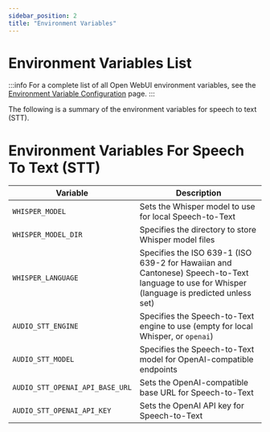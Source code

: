 ```yaml
---
sidebar_position: 2
title: "Environment Variables"
---
```



# Environment Variables List


:::info
For a complete list of all Open WebUI environment variables, see the [Environment Variable Configuration](https://docs.openwebui.com/getting-started/env-configuration) page.
:::

The following is a summary of the environment variables for speech to text (STT).

# Environment Variables For Speech To Text (STT)

| Variable | Description |
|----------|-------------|
| `WHISPER_MODEL` | Sets the Whisper model to use for local Speech-to-Text |
| `WHISPER_MODEL_DIR` | Specifies the directory to store Whisper model files |
| `WHISPER_LANGUAGE` | Specifies the ISO 639-1 (ISO 639-2 for Hawaiian and Cantonese) Speech-to-Text language to use for Whisper (language is predicted unless set) |
| `AUDIO_STT_ENGINE` | Specifies the Speech-to-Text engine to use (empty for local Whisper, or `openai`) |
| `AUDIO_STT_MODEL` | Specifies the Speech-to-Text model for OpenAI-compatible endpoints |
| `AUDIO_STT_OPENAI_API_BASE_URL` | Sets the OpenAI-compatible base URL for Speech-to-Text |
| `AUDIO_STT_OPENAI_API_KEY` | Sets the OpenAI API key for Speech-to-Text |
